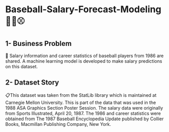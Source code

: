 # Baseball-Salary-Forecast-Modeling 🏌️‍♀️⚾️

## 1- Business Problem
📌 Salary information and career statistics of baseball players from 1986 are shared. A machine learning model is developed to make salary predictions on this dataset.

## 2- Dataset Story
📋This dataset was taken from the StatLib library which is maintained at Carnegie Mellon University. This is part of the data that was used in the 1988 ASA Graphics Section Poster Session. The salary data were originally from Sports Illustrated, April 20, 1987. The 1986 and career statistics were obtained from The 1987 Baseball Encyclopedia Update published by Collier Books, Macmillan Publishing Company, New York.

